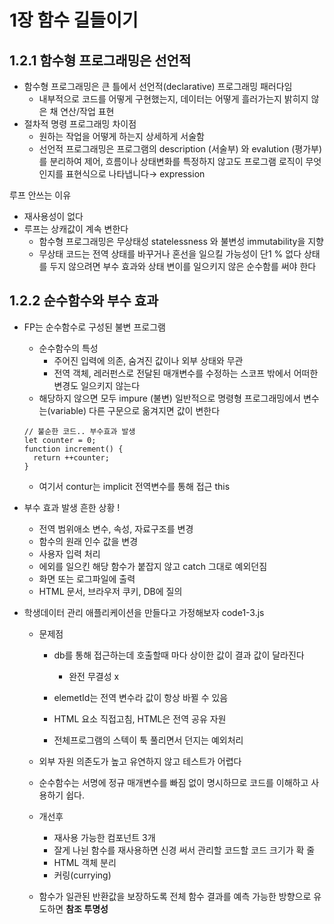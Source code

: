 # 1장 함수 길들이기

## 1.2.1 함수형 프로그래밍은 선언적

- 함수형 프로그래밍은 큰 틀에서 선언적(declarative) 프로그래밍 패러다임
  - 내부적으로 코드를 어떻게 구현했는지, 데이터는 어떻게 흘러가는지 밝히지 않은 채 연산/작업 표현
- 절차적 명령 프로그래밍 차이점
  - 원하는 작업을 어떻게 하는지 상세하게 서술함
  - 선언적 프로그래밍은 프로그램의 description (서술부) 와 evalution (평가부)를 분리하여 제어, 흐름이나 상태변화를 특정하지 않고도 프로그램 로직이 무엇인지를 표현식으로 나타냅니다→ expression

루프 안쓰는 이유

- 재사용성이 없다
- 루프는 상캐값이 계속 변한다
  - 함수형 프로그래밍은 무상태성 statelessness 와 불변성 immutability을 지향
  - 무상태 코드는 전역 상태를 바꾸거나 혼선을 일으킬 가능성이 단1 % 없다 상태를 두지 않으려면 부수 효과와 상태 변이를 일으키지 않은 순수함를 써야 한다

## 1.2.2 순수함수와 부수 효과

- FP는 순수함수로 구성된 불변 프로그램

  - 순수함수의 특성
    - 주어진 입력에 의존, 숨겨진 값이나 외부 상태와 무관
    - 전역 객체, 레러펀스로 전달된 매개변수를 수정하는 스코프 밖에서 어떠한 변경도 일으키지 않는다
  - 해당하지 않으면 모두 impure (불변) 일반적으로 명령형 프로그래밍에서 변수는(variable) 다른 구문으로 옮겨지면 값이 변한다

  ```
  // 불순한 코드.. 부수효과 발생
  let counter = 0;
  function increment() {
    return ++counter;
  }
  ```

  - 여기서 contur는 implicit 전역변수를 통해 접근 this

- 부수 효과 발생 흔한 상황 !

  - 전역 범위애소 변수, 속성, 자료구조를 변경
  - 함수의 원래 인수 값을 변경
  - 사용자 입력 처리
  - 에외를 일으킨 해당 함수가 붙잡지 않고 catch 그대로 예외던짐
  - 화면 또는 로그파일에 출력
  - HTML 문서, 브라우저 쿠키, DB에 질의

- 학생데이터 관리 애플리케이션을 만들다고 가정해보자 code1-3.js

  - 문제점

    - db를 통해 접근하는데 호출할때 마다 상이한 값이 결과 값이 달라진다

      - 완전 무결성 x

    - elemetId는 전역 변수라 값이 항상 바뀔 수 있음
    - HTML 요소 직접고침, HTML은 전역 공유 자원
    - 전체프로그램의 스텍이 툭 풀리면서 던지는 예외처리

  - 외부 자원 의존도가 높고 유연하지 않고 테스트가 어렵다
  - 순수함수는 서명에 정규 매개변수를 빠짐 없이 명시하므로 코드를 이해하고 사용하기 쉽다.

  - 개선후

    - 재사용 가능한 컴포넌트 3개
    - 잘게 나뉜 함수를 재사용하면 신경 써서 관리할 코드할 코드 크기가 확 줄
    - HTML 객체 분리
    - 커링(currying)

  - 함수가 일관된 반환값을 보장하도록 전체 함수 결과를 예측 가능한 방향으로 유도하면 **참조 투명성**

